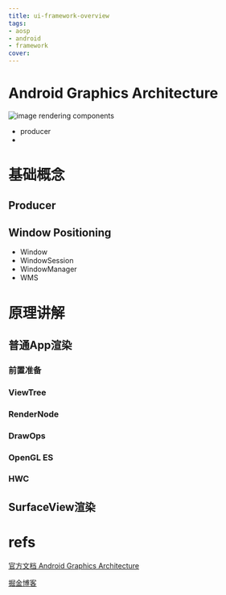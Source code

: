 ```yaml
---
title: ui-framework-overview
tags:
- aosp
- android
- framework
cover:
---
```




# Android Graphics Architecture



![image rendering components](https://typora-blog-picture.oss-cn-chengdu.aliyuncs.com/blog/ape-fwk-graphics.png)



- producer
- 





# 基础概念





## Producer







## Window Positioning



- Window
- WindowSession
- WindowManager
- WMS







# 原理讲解




## 普通App渲染





### 前置准备







### ViewTree





### RenderNode





### DrawOps





### OpenGL ES





### HWC











## SurfaceView渲染









# refs



[官方文档 Android Graphics Architecture ](https://source.android.com/docs/core/graphics)

[掘金博客](https://juejin.cn/post/7345679865185075234#heading-0)
